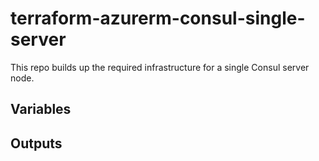 # terraform-azurerm-consul-single-server

This repo builds up the required infrastructure for a single Consul server node.

## Variables

## Outputs
